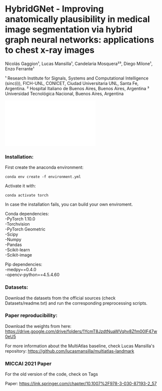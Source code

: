 # HybridGNet - Improving anatomically plausibility in medical image segmentation via hybrid graph neural networks: applications to chest x-ray images

Nicolás Gaggion¹, Lucas Mansilla¹, Candelaria Mosquera²³, Diego Milone¹, Enzo Ferrante¹

¹ Research Institute for Signals, Systems and Computational Intelligence (sinc(i)), FICH-UNL, CONICET, Ciudad Universitaria UNL, Santa Fe, Argentina.
² Hospital Italiano de Buenos Aires, Buenos Aires, Argentina
³ Universidad Tecnológica Nacional, Buenos Aires, Argentina

![workflow](imgs/arquitecture.pdf)

### Installation:

First create the anaconda environment:

```
conda env create -f environment.yml
```
Activate it with:
```
conda activate torch
```

In case the installation fails, you can build your own enviroment.

Conda dependencies: \
-PyTorch 1.10.0 \
-Torchvision \
-PyTorch Geometric \
-Scipy \
-Numpy \
-Pandas  \
-Scikit-learn \
-Scikit-image 

Pip dependencies: \
-medpy==0.4.0 \
-opencv-python==4.5.4.60 

### Datasets:

Download the datasets from the official sources (check Datasets/readme.txt) and run the corresponding preprocessing scripts.

### Paper reproducibility:

Download the weights from here: https://drive.google.com/drive/folders/1YcmT8JzdtNuaWVqhv8Zfm00lF47w0eU5

For more information about the MultiAtlas baseline, check Lucas Mansilla's repository:
https://github.com/lucasmansilla/multiatlas-landmark

### MICCAI 2021 Paper

For the old version of the code, check on Tags

Paper: https://link.springer.com/chapter/10.1007%2F978-3-030-87193-2_57